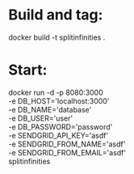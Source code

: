 # Build and tag:
docker build -t splitinfinities .

# Start:
docker run -d -p 8080:3000 \
-e DB_HOST='localhost:3000' \
-e DB_NAME='database' \
-e DB_USER='user' \
-e DB_PASSWORD='password' \
-e SENDGRID_API_KEY='asdf' \
-e SENDGRID_FROM_NAME='asdf' \
-e SENDGRID_FROM_EMAIL='asdf' \
splitinfinities

